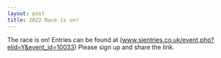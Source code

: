 ```yaml
---
layout: post
title: 2022 Race is on!
---
```



The race is on! Entries can be found at (www.sientries.co.uk/event.php?elid=Y&event_id=10033) Please sign up and share the link.

